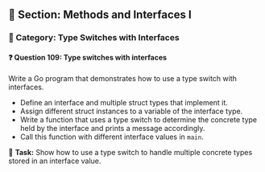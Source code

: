 ## 📘 Section: Methods and Interfaces I  
### 🔹 Category: Type Switches with Interfaces  
#### ❓ Question 109: Type switches with interfaces

Write a Go program that demonstrates how to use a type switch with interfaces.

- Define an interface and multiple struct types that implement it.
- Assign different struct instances to a variable of the interface type.
- Write a function that uses a type switch to determine the concrete type held by the interface and prints a message accordingly.
- Call this function with different interface values in `main`.

🔧 **Task:** Show how to use a type switch to handle multiple concrete types stored in an interface value.

